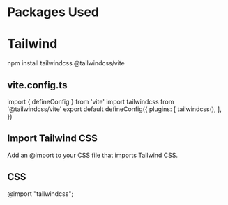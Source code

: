 # Packages Used

# Tailwind
npm install tailwindcss @tailwindcss/vite

## vite.config.ts
import { defineConfig } from 'vite'
import tailwindcss from '@tailwindcss/vite'
export default defineConfig({
  plugins: [
    tailwindcss(),
  ],
})

## Import Tailwind CSS
Add an @import to your CSS file that imports Tailwind CSS.

## CSS
@import "tailwindcss";